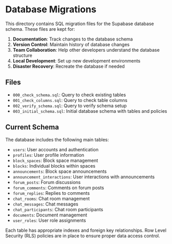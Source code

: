 # Database Migrations

This directory contains SQL migration files for the Supabase database schema. These files are kept for:

1. **Documentation**: Track changes to the database schema
2. **Version Control**: Maintain history of database changes
3. **Team Collaboration**: Help other developers understand the database structure
4. **Local Development**: Set up new development environments
5. **Disaster Recovery**: Recreate the database if needed

## Files

- `000_check_schema.sql`: Query to check existing tables
- `001_check_columns.sql`: Query to check table columns
- `002_verify_schema.sql`: Query to verify schema setup
- `003_initial_schema.sql`: Initial database schema with tables and policies

## Current Schema

The database includes the following main tables:

- `users`: User accounts and authentication
- `profiles`: User profile information
- `block_spaces`: Block space management
- `blocks`: Individual blocks within spaces
- `announcements`: Block space announcements
- `announcement_interactions`: User interactions with announcements
- `forum_posts`: Forum discussions
- `forum_comments`: Comments on forum posts
- `forum_replies`: Replies to comments
- `chat_rooms`: Chat room management
- `chat_messages`: Chat messages
- `chat_participants`: Chat room participants
- `documents`: Document management
- `user_roles`: User role assignments

Each table has appropriate indexes and foreign key relationships. Row Level Security (RLS) policies are in place to ensure proper data access control. 